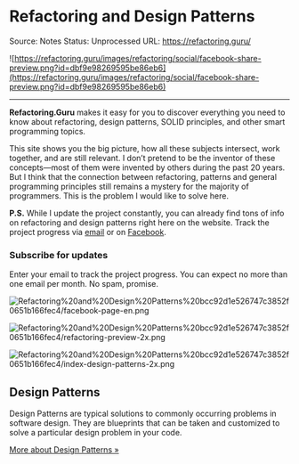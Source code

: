 # Refactoring and Design Patterns

Source: Notes
Status: Unprocessed
URL: https://refactoring.guru/

![https://refactoring.guru/images/refactoring/social/facebook-share-preview.png?id=dbf9e98269595be86eb6](https://refactoring.guru/images/refactoring/social/facebook-share-preview.png?id=dbf9e98269595be86eb6)

---

**Refactoring.Guru** makes it easy for you to discover everything you need to know about refactoring, design patterns, SOLID principles, and other smart programming topics.

This site shows you the big picture, how all these subjects intersect, work together, and are still relevant. I don’t pretend to be the inventor of these concepts—most of them were invented by others during the past 20 years. But I think that the connection between refactoring, patterns and general programming principles still remains a mystery for the majority of programmers. This is the problem I would like to solve here.

**P.S.** While I update the project constantly, you can already find tons of info on refactoring and design patterns right here on the website. Track the project progress via [email](https://refactoring.guru/sendy/form) or on [Facebook](https://www.facebook.com/refactoring.guru/).

### Subscribe for updates

Enter your email to track the project progress. You can expect no more than one email per month. No spam, promise.

![Refactoring%20and%20Design%20Patterns%20bcc92d1e526747c3852f0651b166fec4/facebook-page-en.png](Refactoring%20and%20Design%20Patterns%20bcc92d1e526747c3852f0651b166fec4/facebook-page-en.png)

![Refactoring%20and%20Design%20Patterns%20bcc92d1e526747c3852f0651b166fec4/refactoring-preview-2x.png](Refactoring%20and%20Design%20Patterns%20bcc92d1e526747c3852f0651b166fec4/refactoring-preview-2x.png)

![Refactoring%20and%20Design%20Patterns%20bcc92d1e526747c3852f0651b166fec4/index-design-patterns-2x.png](Refactoring%20and%20Design%20Patterns%20bcc92d1e526747c3852f0651b166fec4/index-design-patterns-2x.png)

## Design Patterns

Design Patterns are typical solutions to commonly occurring problems in software design. They are blueprints that can be taken and customized to solve a particular design problem in your code.

[More about Design Patterns »](https://refactoring.guru/design-patterns)